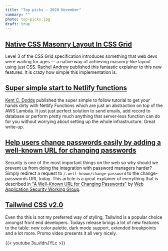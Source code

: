 ```yaml
---
title: "Top picks — 2020 November"
summary: ""
photo: top-picks.jpg
draft: true
---
```


## [Native CSS Masonry Layout In CSS Grid](https://www.smashingmagazine.com/native-css-masonry-layout-css-grid/)

Level 3 of the CSS Grid specification introduces something that web devs were waiting for ages — a native way of achieving masonry-like layout using just CSS. [Rachel Andrew](https://twitter.com/rachelandrew) published this fantastic explainer to this new features. It is crazy how simple this implementation is.

## [Super simple start to Netlify functions](https://kentcdodds.com/blog/super-simple-start-to-netlify-functions)

[Kent C. Dodds](https://twitter.com/kentcdodds/) published the super simple to follow tutorial to get your hands dirty with Netlify Functions which are just an abstraction on top of the AWS Lambda. It just just perfect solution to send emails, add record to database or perform pretty much anything that server-less function can do for you without worrying about setting up the whole infrastructure. Great write-up.

## [Help users change passwords easily by adding a well-known URL for changing passwords](https://web.dev/change-password-url/)

Security is one of the most important things on the web so why should we prevent us from doing the integration with password managers harder? Simply redirect a request to `/.well-known/change-password` to the change-passwords URL today. This article is a great explainer of everything that is described in ["A Well-Known URL for Changing Passwords"](https://w3c.github.io/webappsec-change-password-url/) by [Web Application Security Working Group](https://github.com/w3c/webappsec).

## [Tailwind CSS v2.0](https://blog.tailwindcss.com/tailwindcss-v2)

Even tho this is not my preferred way of styling, Tailwind is a popular choice amongst front end developers. Todays release brings a lot of new features to the table: new color palette, dark mode support, extended breakpoints and a lot more. Promo video presents it all very nicely.

{{< youtube 3u_vIdnJYLc >}}
